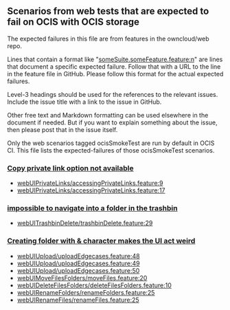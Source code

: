 ## Scenarios from web tests that are expected to fail on OCIS with OCIS storage
The expected failures in this file are from features in the owncloud/web repo.

Lines that contain a format like "[someSuite.someFeature.feature:n](https://github.com/owncloud/web/path/to/feature)"
are lines that document a specific expected failure. Follow that with a URL to the line in the feature file in GitHub.
Please follow this format for the actual expected failures.

Level-3 headings should be used for the references to the relevant issues. Include the issue title with a link to the issue in GitHub.

Other free text and Markdown formatting can be used elsewhere in the document if needed. But if you want to explain something about the issue, then please post that in the issue itself.

Only the web scenarios tagged ocisSmokeTest are run by default in OCIS CI. This file lists the expected-failures of those ocisSmokeTest scenarios.

### [Copy private link option not available](https://github.com/owncloud/ocis/issues/1409)
- [webUIPrivateLinks/accessingPrivateLinks.feature:9](https://github.com/owncloud/web/blob/master/tests/acceptance/features/webUIPrivateLinks/accessingPrivateLinks.feature#L9)
- [webUIPrivateLinks/accessingPrivateLinks.feature:17](https://github.com/owncloud/web/blob/master/tests/acceptance/features/webUIPrivateLinks/accessingPrivateLinks.feature#L17)

### [impossible to navigate into a folder in the trashbin](https://github.com/owncloud/web/issues/1725)
- [webUITrashbinDelete/trashbinDelete.feature:29](https://github.com/owncloud/web/blob/master/tests/acceptance/features/webUITrashbinDelete/trashbinDelete.feature#L29)

### [Creating folder with & character makes the UI act weird](https://github.com/owncloud/web/issues/7528)
- [webUIUpload/uploadEdgecases.feature:48](https://github.com/owncloud/web/blob/master/tests/acceptance/features/webUIUpload/uploadEdgecases.feature#L48)
- [webUIUpload/uploadEdgecases.feature:49](https://github.com/owncloud/web/blob/master/tests/acceptance/features/webUIUpload/uploadEdgecases.feature#L49)
- [webUIUpload/uploadEdgecases.feature:50](https://github.com/owncloud/web/blob/master/tests/acceptance/features/webUIUpload/uploadEdgecases.feature#L50)
- [webUIMoveFilesFolders/moveFiles.feature:20](https://github.com/owncloud/web/blob/master/tests/acceptance/features/webUIMoveFilesFolders/moveFiles.feature#L20)
- [webUIDeleteFilesFolders/deleteFilesFolders.feature:10](https://github.com/owncloud/web/blob/master/tests/acceptance/features/webUIDeleteFilesFolders/deleteFilesFolders.feature#L10)
- [webUIRenameFolders/renameFolders.feature:25](https://github.com/owncloud/web/blob/master/tests/acceptance/features/webUIRenameFolders/renameFolders.feature#L25)
- [webUIRenameFiles/renameFiles.feature:25](https://github.com/owncloud/web/blob/master/tests/acceptance/features/webUIRenameFiles/renameFiles.feature#L25)
